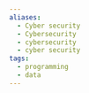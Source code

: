 ```yaml
---
aliases:
  - Cyber security
  - Cybersecurity
  - cybersecurity
  - cyber security
tags:
  - programming
  - data
---
```

